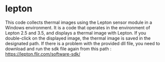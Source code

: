 # lepton

This code collects thermal images using the Lepton sensor module in a Windows environment.
It is a code that operates in the environment of Lepton 2.5 and 3.5, and displays a thermal image with Lepton. 
If you double-click on the displayed image, the thermal image is saved in the designated path.
If there is a problem with the provided dll file, you need to download and run the sdk file again from this path : https://lepton.flir.com/software-sdk/

